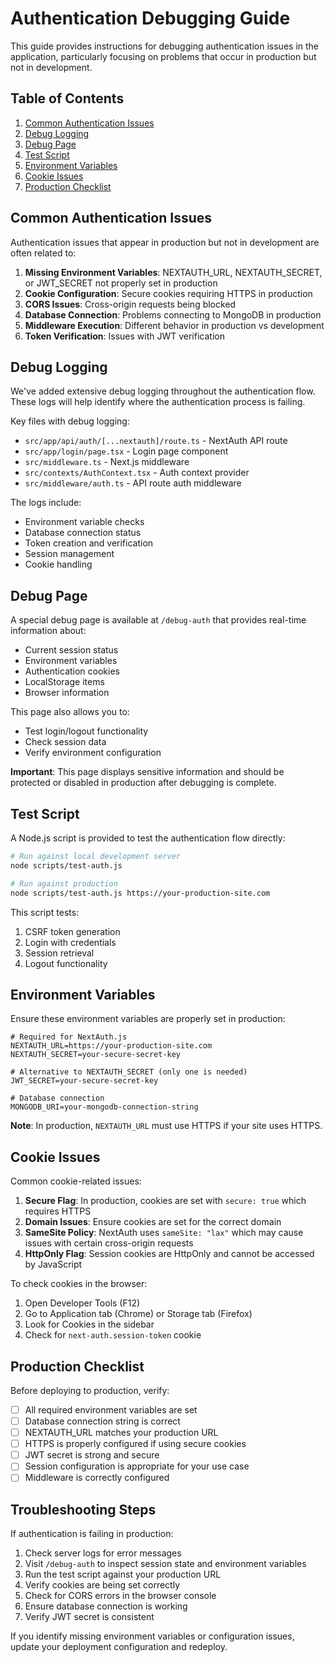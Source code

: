 # Authentication Debugging Guide

This guide provides instructions for debugging authentication issues in the application, particularly focusing on problems that occur in production but not in development.

## Table of Contents

1. [Common Authentication Issues](#common-authentication-issues)
2. [Debug Logging](#debug-logging)
3. [Debug Page](#debug-page)
4. [Test Script](#test-script)
5. [Environment Variables](#environment-variables)
6. [Cookie Issues](#cookie-issues)
7. [Production Checklist](#production-checklist)

## Common Authentication Issues

Authentication issues that appear in production but not in development are often related to:

1. **Missing Environment Variables**: NEXTAUTH_URL, NEXTAUTH_SECRET, or JWT_SECRET not properly set in production
2. **Cookie Configuration**: Secure cookies requiring HTTPS in production
3. **CORS Issues**: Cross-origin requests being blocked
4. **Database Connection**: Problems connecting to MongoDB in production
5. **Middleware Execution**: Different behavior in production vs development
6. **Token Verification**: Issues with JWT verification

## Debug Logging

We've added extensive debug logging throughout the authentication flow. These logs will help identify where the authentication process is failing.

Key files with debug logging:

- `src/app/api/auth/[...nextauth]/route.ts` - NextAuth API route
- `src/app/login/page.tsx` - Login page component
- `src/middleware.ts` - Next.js middleware
- `src/contexts/AuthContext.tsx` - Auth context provider
- `src/middleware/auth.ts` - API route auth middleware

The logs include:

- Environment variable checks
- Database connection status
- Token creation and verification
- Session management
- Cookie handling

## Debug Page

A special debug page is available at `/debug-auth` that provides real-time information about:

- Current session status
- Environment variables
- Authentication cookies
- LocalStorage items
- Browser information

This page also allows you to:

- Test login/logout functionality
- Check session data
- Verify environment configuration

**Important**: This page displays sensitive information and should be protected or disabled in production after debugging is complete.

## Test Script

A Node.js script is provided to test the authentication flow directly:

```bash
# Run against local development server
node scripts/test-auth.js

# Run against production
node scripts/test-auth.js https://your-production-site.com
```

This script tests:

1. CSRF token generation
2. Login with credentials
3. Session retrieval
4. Logout functionality

## Environment Variables

Ensure these environment variables are properly set in production:

```
# Required for NextAuth.js
NEXTAUTH_URL=https://your-production-site.com
NEXTAUTH_SECRET=your-secure-secret-key

# Alternative to NEXTAUTH_SECRET (only one is needed)
JWT_SECRET=your-secure-secret-key

# Database connection
MONGODB_URI=your-mongodb-connection-string
```

**Note**: In production, `NEXTAUTH_URL` must use HTTPS if your site uses HTTPS.

## Cookie Issues

Common cookie-related issues:

1. **Secure Flag**: In production, cookies are set with `secure: true` which requires HTTPS
2. **Domain Issues**: Ensure cookies are set for the correct domain
3. **SameSite Policy**: NextAuth uses `sameSite: "lax"` which may cause issues with certain cross-origin requests
4. **HttpOnly Flag**: Session cookies are HttpOnly and cannot be accessed by JavaScript

To check cookies in the browser:

1. Open Developer Tools (F12)
2. Go to Application tab (Chrome) or Storage tab (Firefox)
3. Look for Cookies in the sidebar
4. Check for `next-auth.session-token` cookie

## Production Checklist

Before deploying to production, verify:

- [ ] All required environment variables are set
- [ ] Database connection string is correct
- [ ] NEXTAUTH_URL matches your production URL
- [ ] HTTPS is properly configured if using secure cookies
- [ ] JWT secret is strong and secure
- [ ] Session configuration is appropriate for your use case
- [ ] Middleware is correctly configured

## Troubleshooting Steps

If authentication is failing in production:

1. Check server logs for error messages
2. Visit `/debug-auth` to inspect session state and environment variables
3. Run the test script against your production URL
4. Verify cookies are being set correctly
5. Check for CORS errors in the browser console
6. Ensure database connection is working
7. Verify JWT secret is consistent

If you identify missing environment variables or configuration issues, update your deployment configuration and redeploy.
